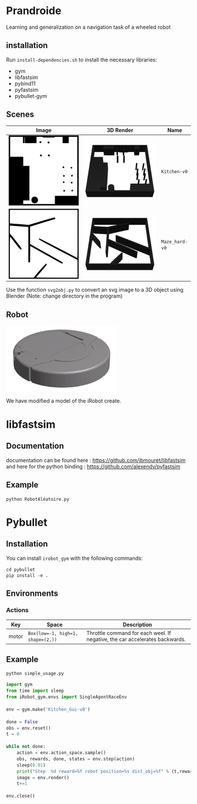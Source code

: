 # Prandroide
Learning and generalization on a navigation task of a wheeled robot 

## installation
Run `install-dependencies.sh` to install the necessary libraries:
- gym
- libfastsim
- pybind11
- pyfastsim
- pybullet-gym


## Scenes

| Image | 3D Render | Name |
| --- | --- |--- |
|![kitchen](readme_assets/kitchen.svg)|![kitchen3D](readme_assets/kitchen3D.png)|`Kitchen-v0`|
|![maze_hard](readme_assets/maze_hard.svg)|![maze_hard3D](readme_assets/maze_hard3D.png)|`Maze_hard-v0`|

Use the function ``svg2obj.py`` to convert an svg image to a 3D object using Blender (Note: change directory in the program)

## Robot
<img src="readme_assets/irobot.png" width="300">

We have modified a model of the iRobot create.
# libfastsim
## Documentation
documentation can be found here : https://github.com/jbmouret/libfastsim
and here for the python binding : https://github.com/alexendy/pyfastsim
## Example
```
python RobotAléatoire.py
```

# Pybullet

## Installation
You can install ``irobot_gym`` with the following commands:

```shell_script
cd pybullet
pip install -e .
```

## Environments


### Actions


|Key|Space|Description|
|---|---|---|
|motor|`Box(low=-1, high=1, shape=(2,))`|Throttle command for each weel. If negative, the car accelerates backwards.|


## Example
```
python simple_usage.py
```
``` python
import gym
from time import sleep
from iRobot_gym.envs import SingleAgentRaceEnv

env = gym.make('Kitchen_Gui-v0')

done = False
obs = env.reset()
t = 0

while not done:
    action = env.action_space.sample()
    obs, rewards, done, states = env.step(action)
    sleep(0.01)
    print("Step  %d reward=%f robot position=%s dist_obj=%f" % (t,rewards,  str(states["pose"][0:3]) ,states["progress"] ) , end="\r" )
    image = env.render()
    t+=1

env.close()
```

